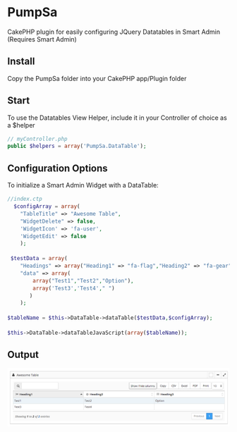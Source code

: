 # PumpSa
CakePHP plugin for easily configuring JQuery Datatables in Smart Admin
(Requires Smart Admin)

## Install
Copy the PumpSa folder into your CakePHP app/Plugin folder

## Start
To use the Datatables View Helper, include it in your Controller of choice as a $helper

```php
// myController.php
public $helpers = array('PumpSa.DataTable');
```

## Configuration Options
To initialize a Smart Admin Widget with a DataTable:
```php
//index.ctp
  $configArray = array(
	"TableTitle" => "Awesome Table",
	"WidgetDelete" => false,
	'WidgetIcon' => 'fa-user',
	'WidgetEdit' => false
	);

 $testData = array(
	"Headings" => array("Heading1" => "fa-flag","Heading2" => "fa-gear","Heading3" => "fa-table"),
	"data" => array(
		array("Test1","Test2","Option"),
		array('Test3','Test4'," ")
	   )
	);

$tableName = $this->DataTable->dataTable($testData,$configArray);
			
$this->DataTable->dataTableJavaScript(array($tableName)); 
```
			
## Output
![alt tag](https://raw.githubusercontent.com/PumpInteractive/PumpSa/master/ScreenShot.png)


